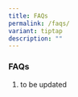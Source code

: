 ```yaml
---
title: FAQs
permalink: /faqs/
variant: tiptap
description: ""
---
```

<h3><strong>FAQs</strong></h3>
<ol>
<li>
<p>to be updated</p>
</li>
</ol>
<p></p>